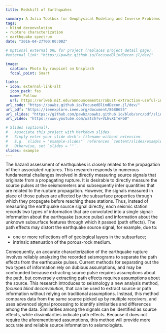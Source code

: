 ```yaml
---
title: Redshift of Earthquakes

summary: A Julia Toolbox for Geophysical Modeling and Inverse Problems.
tags:
- blind deconvolution
- rupture characterization 
- earthquake spectrum
date: "2016-04-27T00:00:00Z"

# Optional external URL for project (replaces project detail page).
#external_link: "https://pawbz.github.io/FocusedBlindDecon.jl/dev/"

image:
  caption: Photo by rawpixel on Unsplash
  focal_point: Smart

links:
- icon: external-link-alt
  icon_pack: fas
  name: Follow
  url: https://erlweb.mit.edu/announcements/robust-extraction-useful-information-seismic-measurements
url_code: "https://pawbz.github.io/FocusedBlindDecon.jl/dev/"
url_pdf: "https://ieeexplore.ieee.org/document/8680655"
url_slides: "https://github.com/pawbz/pawbz.github.io/blob/src/pdf/slides/Pawan_FBD_slides_SEGAM.pdf"
url_video: "https://www.youtube.com/watch?v=VLhvXITeFb0"

# Slides (optional).
#   Associate this project with Markdown slides.
#   Simply enter your slide deck's filename without extension.
#   E.g. `slides = "example-slides"` references `content/slides/example-slides.md`.
#   Otherwise, set `slides = ""`.
slides: example
---
```



The hazard assessment 
of earthquakes
is closely related to the propagation of their 
associated ruptures.
This 
research 
responds to numerous fundamental challenges involved in directly measuring source signals
that originate from a propagating rupture.
It is desirable to directly measure the source pulses 
at the seismometers and subsequently infer 
quantities that are related to the rupture propagation.
However, 
the signals measured in place of those pulses are affected by the subsurface properties through which they propagate
before reaching these stations.
Thus, instead of measuring the earthquake source signal directly, 
each seismic station records 
two types of information that are convoluted into a single signal: 
information about the earthquake (source pulse) and information about the 
unknown 
subsurface features through which
it passed (path effects).
The path effects may distort the earthquake source signal, for example,
due to:

 * one or more reflections off of geological layers in the subsurface; 
 * intrinsic attenuation of the porous-rock medium.

Consequently, an accurate characterization of the earthquake rupture 
involves reliably analyzing the recorded seismograms  to separate the path effects 
from the earthquake pulses.  Current methods for separating out the two types of information 
rely on dubious assumptions, and may be confounded because extracting source pulse 
requires assumptions about the path, but conversely
extracting path effects requires assumptions about the source. 
This research introduces to seismology a new analysis method, _focused blind deconvolution_, 
that can be used to extract source or path information 
without relying on traditional assumptions. 
Instead, this method compares data from the same source picked up by multiple receivers, 
and uses advanced signal processing to identify similarities and differences among the data. 
Similarities among the signals can be identified as source effects, 
while dissimilarities indicate path effects. 
Because it does not require the aforementioned assumptions, 
this method will provide more accurate and reliable source information to seismologists. 

